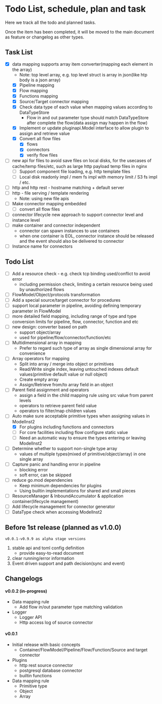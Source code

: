 # Todo List, schedule, plan and task

Here we track all the todo and planned tasks.

Once the item has been completed, it will be moved to the main document as feature or changelog as other types.

## Task List

* [x] data mapping supports array item converter(mapping each element in the array)
    * Note: top level array, e.g. top level struct is array in json(like htp body is a json array)
    * [x] Pipeline mapping
    * [x] Flow mapping
    * [x] Functions mapping
    * [x] Source/Target connector mapping
    * [x] Check data type of each value when mapping values according to DataTypeStore
        * Flow in and out parameter type should match DataTypeStore after complete the flow(data assign may happen in
          the flow)
    * [x] Implement or update pluginapi.Model interface to allow plugin to assign and retrieve value
    * [x] Convert all flow files
        * [x] flows
        * [x] connectors
        * [x] verify flow files
* [ ] new api for files to avoid save files on local disks, for the usecases of cache/temp files/etc, such as large http
  payload temp files in nginx
    * [ ] Support component file loading, e.g. http template files
    * [ ] Local disk readonly impl / mem fs impl with memory limit / S3 fs impl / etc.
* [ ] http and http rest - hostname matching + default server
* [ ] http - file serving / template rendering
    * Note: using new file apis
* [ ] Make connector mapping embedded
    * [ ] convert all flow files
* [ ] connector lifecycle new approach to support connector level and instance level
* [ ] make container and connector independent
    * connector can spawn instances to use containers
    * when one container is EOL, connector instance should be released and the event should also be delivered to
      connector
* [ ] Instance name for connectors

## Todo List

* [ ] Add a resource check - e.g. check tcp binding used/conflict to avoid error
    * including permission check, limiting a certain resource being used by unauthorized flows
* [ ] FlowModel/Object/protocols transformation
* [ ] Add a special source/target connector for procedures
* [ ] support local parameter in pipeline, avoiding defining temporary parameter in FlowModel
* [ ] more detailed field mapping, including range of type and type conversion limits for pipeline, flow, connector,
  function and etc
* [ ] new design: converter based on path
    * support object/array
    * used for pipeline/flow/connector/function/etc
* [ ] Multidimensional array in mapping
    * Prefer to regard such type of array as single dimensional array for convenience
* [ ] Array operators for mapping
    * Split into array / merge into object or primitives
    * Read/Write single index, leaving untouched indexes default values(primitive default value or null object)
    * Create empty array
    * Assign/Retrieve from/to array field in an object
* [ ] Parent field assignment and operators
    * assign a field in the child mapping rule using src value from parent levels
    * operators to retrieve parent field value
    * operators to filter/map children values
* [ ] Auto make sure acceptable primitive types when assigning values in ModelInst2
    * [x] For plugins including functions and connectors
    * [ ] For core facilities including flow configure static value
    * [ ] Need an automatic way to ensure the types entering or leaving ModelInst2
* [ ] Determine whether to support non-single type array
    * values of multiple types(mixed of primitive/object/array) in one single array
* [ ] Capture panic and handling error in pipeline
    * blocking error
    * soft error, can be skipped
* [ ] reduce go.mod dependencies
    * Keep minimum dependencies for plugins
    * Using builtin implementations for shared and small pieces
* [ ] ResourceManager & InboundAccumulator & application container(lifecycle management)
* [ ] Add lifecycle management for connector generator
* [ ] DataType check when accessing ModelInst2

## Before 1st release (planned as v1.0.0)

`v0.0.1-v0.9.9 as alpha stage versions`

1. stable api and toml config definition
    * provide easy-to-read document
2. clear running/error information
3. Event driven support and path decision(sync and event)

## Changelogs

#### v0.0.2 (in-progress)

* Data mapping rule
    * Add flow in/out parameter type matching validation
* Logger
    * Logger API
    * Http access log of source connector

#### v0.0.1

* Initial release with basic concepts
    * Container/FlowModel/Pipeline/Flow/Function/Source and target connector
* Plugins
    * http rest source connector
    * postgresql database connector
    * builtin functions
* Data mapping rule
    * Primitive type
    * Object
    * Array
